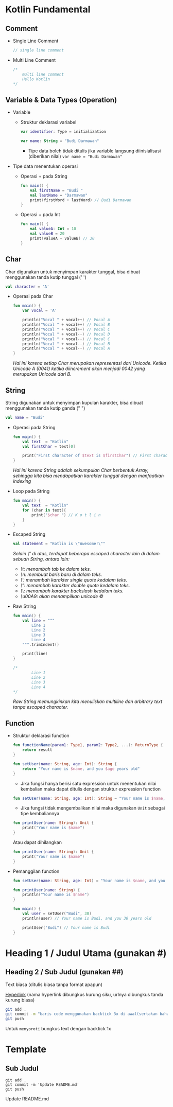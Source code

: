 # Kotlin Fundamental

## Comment

* Single Line Comment
	```kotlin
	// single line comment
	```
* Multi Line Comment
	```kotlin
	/*
		multi line comment
		Hello Kotlin
	*/
	```

## Variable & Data Types (Operation)

* Variable
	* Struktur deklarasi variabel
		```kotlin
		var identifier: Type = initialization
		```
		```kotlin
		var name: String = "Budi Darmawan"
		```
		* Tipe data boleh tidak ditulis jika variable langsung diinisialisasi (diberikan nilai) `var name = "Budi Darmawan"`

* Tipe data menentukan operasi
	* Operasi + pada String
		```kotlin
		fun main() {
			val firstName = "Budi "
			val lastName = "Darmawan"
			print(firstWord + lastWord) // Budi Darmawan
		}
		```
	* Operasi + pada Int
		```kotlin
		fun main() {
			val valueA: Int = 10
			val valueB = 20
			print(valueA + valueB) // 30
		}
		```

## Char
Char digunakan untuk menyimpan karakter tunggal, bisa dibuat menggunakan tanda kutip tunggal (' ')
```kotlin
val character = 'A'
```

* Operasi pada Char
	```kotlin
	fun main() {
		var vocal = 'A'

		println("Vocal " + vocal++) // Vocal A
		println("Vocal " + vocal++) // Vocal B
		println("Vocal " + vocal++) // Vocal C
		println("Vocal " + vocal--) // Vocal D
		println("Vocal " + vocal--) // Vocal C
		println("Vocal " + vocal--) // Vocal B
		println("Vocal " + vocal--) // Vocal A
	}
	```
	_Hal ini karena setiap Char merupakan representasi dari Unicode. Ketika Unicode A (0041) ketika diincrement akan menjadi 0042 yang merupakan Unicode dari B._

## String
String digunakan untuk menyimpan kupulan karakter, bisa dibuat menggunakan tanda kutip ganda (" ")
```kotlin
val name = "Budi"
```
* Operasi pada String
	```kotlin
	fun main() {
		val text  = "Kotlin"
		val firstChar = text[0]

		print("First character of $text is $firstChar") // First character of Kotlin is K
	}
	```
	_Hal ini karena String adalah sekumpulan Char berbentuk Array, sehingga kita bisa mendapatkan karakter tunggal dengan manfaatkan indexing_
* Loop pada String
	```kotlin
	fun main() {
		val text  = "Kotlin"
		for (char in text){
			print("$char ") // K o t l i n 
		}
	}
	```
* Escaped String
	```kotlin
	val statement = "Kotlin is \"Awesome!\""
	```
	_Selain \” di atas, terdapat beberapa escaped character lain di dalam sebuah String, antara lain:_
	* _\t: menambah tab ke dalam teks._
	* _\n: membuat baris baru di dalam teks._
	* _\’: menambah karakter single quote kedalam teks._
	* _\”: menambah karakter double quote kedalam teks._
	* _\\\\: menambah karakter backslash kedalam teks._
	* _\u00A9: akan menampilkan unicode ©_

* Raw String
	
	```kotlin
	fun main() {
		val line = """
			Line 1
			Line 2
			Line 3
			Line 4
		""".trimIndent()
	
		print(line)
	}

	/*
			Line 1
			Line 2
			Line 3
			Line 4
	*/
	```
	_Raw String memungkinkan kita menuliskan multiline dan arbitrary text tanpa escaped character._

## Function
* Struktur deklarasi function
	```kotlin
	fun functionName(param1: Type1, param2: Type2, ...): ReturnType {
		return result
	}
	```
	```kotlin
	fun setUser(name: String, age: Int): String {
		return "Your name is $name, and you $age years old"
	}
	```
	* Jika fungsi hanya berisi satu expression untuk menentukan nilai kembalian maka dapat ditulis dengan struktur expression function
	```kotlin
	fun setUser(name: String, age: Int): String = "Your name is $name, and you $age years old"
	```
	* Jika fungsi tidak mengembalikan nilai maka digunakan `Unit` sebagai tipe kembaliannya
	```kotlin
	fun printUser(name: String): Unit {
		print("Your name is $name")
	}
	```
	Atau dapat dihilangkan
	```kotlin
	fun printUser(name: String): Unit {
		print("Your name is $name")
	}
	```

* Pemanggilan function
	```kotlin
	fun setUser(name: String, age: Int) = "Your name is $name, and you $age years old"
	
	fun printUser(name: String) {
		println("Your name is $name")
	}

	fun main() {
		val user = setUser("Budi", 30)
		println(user) // Your name is Budi, and you 30 years old
	
		printUser("Budi") // Your name is Budi
	}
	```

## 

##
##

# Heading 1 / Judul Utama (gunakan #)

## Heading 2 / Sub Judul (gunakan ##)

Text biasa (ditulis biasa tanpa format apapun)

[Hyperlink](https://www.google.com) (nama hyperlink dibungkus kurung siku, urlnya dibungkus tanda kurung biasa)

```bash
git add .
git commit -m "baris code menggunakan backtick 3x di awal(sertakan bahasanya) dan akhir code"
git push
```

Untuk `menyoroti` bungkus text dengan backtick 1x

# Template

## Sub Judul 
```<bahasa>
git add .
git commit -m 'Update README.md'
git push

```

Update README.md